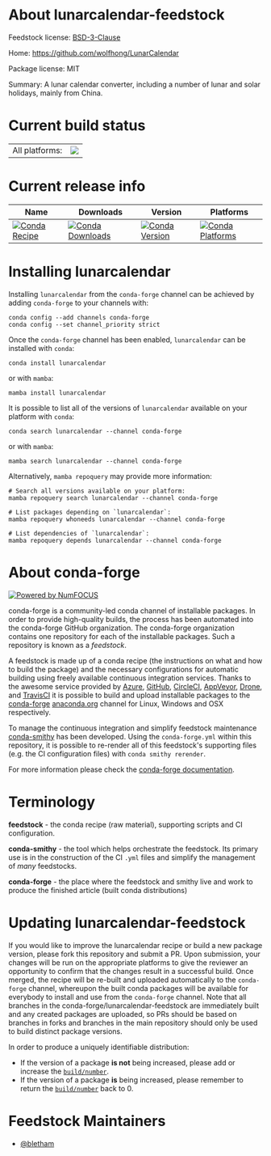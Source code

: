 About lunarcalendar-feedstock
=============================

Feedstock license: [BSD-3-Clause](https://github.com/conda-forge/lunarcalendar-feedstock/blob/main/LICENSE.txt)

Home: https://github.com/wolfhong/LunarCalendar

Package license: MIT

Summary: A lunar calendar converter, including a number of lunar and solar holidays, mainly from China.

Current build status
====================


<table><tr><td>All platforms:</td>
    <td>
      <a href="https://dev.azure.com/conda-forge/feedstock-builds/_build/latest?definitionId=9114&branchName=main">
        <img src="https://dev.azure.com/conda-forge/feedstock-builds/_apis/build/status/lunarcalendar-feedstock?branchName=main">
      </a>
    </td>
  </tr>
</table>

Current release info
====================

| Name | Downloads | Version | Platforms |
| --- | --- | --- | --- |
| [![Conda Recipe](https://img.shields.io/badge/recipe-lunarcalendar-green.svg)](https://anaconda.org/conda-forge/lunarcalendar) | [![Conda Downloads](https://img.shields.io/conda/dn/conda-forge/lunarcalendar.svg)](https://anaconda.org/conda-forge/lunarcalendar) | [![Conda Version](https://img.shields.io/conda/vn/conda-forge/lunarcalendar.svg)](https://anaconda.org/conda-forge/lunarcalendar) | [![Conda Platforms](https://img.shields.io/conda/pn/conda-forge/lunarcalendar.svg)](https://anaconda.org/conda-forge/lunarcalendar) |

Installing lunarcalendar
========================

Installing `lunarcalendar` from the `conda-forge` channel can be achieved by adding `conda-forge` to your channels with:

```
conda config --add channels conda-forge
conda config --set channel_priority strict
```

Once the `conda-forge` channel has been enabled, `lunarcalendar` can be installed with `conda`:

```
conda install lunarcalendar
```

or with `mamba`:

```
mamba install lunarcalendar
```

It is possible to list all of the versions of `lunarcalendar` available on your platform with `conda`:

```
conda search lunarcalendar --channel conda-forge
```

or with `mamba`:

```
mamba search lunarcalendar --channel conda-forge
```

Alternatively, `mamba repoquery` may provide more information:

```
# Search all versions available on your platform:
mamba repoquery search lunarcalendar --channel conda-forge

# List packages depending on `lunarcalendar`:
mamba repoquery whoneeds lunarcalendar --channel conda-forge

# List dependencies of `lunarcalendar`:
mamba repoquery depends lunarcalendar --channel conda-forge
```


About conda-forge
=================

[![Powered by
NumFOCUS](https://img.shields.io/badge/powered%20by-NumFOCUS-orange.svg?style=flat&colorA=E1523D&colorB=007D8A)](https://numfocus.org)

conda-forge is a community-led conda channel of installable packages.
In order to provide high-quality builds, the process has been automated into the
conda-forge GitHub organization. The conda-forge organization contains one repository
for each of the installable packages. Such a repository is known as a *feedstock*.

A feedstock is made up of a conda recipe (the instructions on what and how to build
the package) and the necessary configurations for automatic building using freely
available continuous integration services. Thanks to the awesome service provided by
[Azure](https://azure.microsoft.com/en-us/services/devops/), [GitHub](https://github.com/),
[CircleCI](https://circleci.com/), [AppVeyor](https://www.appveyor.com/),
[Drone](https://cloud.drone.io/welcome), and [TravisCI](https://travis-ci.com/)
it is possible to build and upload installable packages to the
[conda-forge](https://anaconda.org/conda-forge) [anaconda.org](https://anaconda.org/)
channel for Linux, Windows and OSX respectively.

To manage the continuous integration and simplify feedstock maintenance
[conda-smithy](https://github.com/conda-forge/conda-smithy) has been developed.
Using the ``conda-forge.yml`` within this repository, it is possible to re-render all of
this feedstock's supporting files (e.g. the CI configuration files) with ``conda smithy rerender``.

For more information please check the [conda-forge documentation](https://conda-forge.org/docs/).

Terminology
===========

**feedstock** - the conda recipe (raw material), supporting scripts and CI configuration.

**conda-smithy** - the tool which helps orchestrate the feedstock.
                   Its primary use is in the construction of the CI ``.yml`` files
                   and simplify the management of *many* feedstocks.

**conda-forge** - the place where the feedstock and smithy live and work to
                  produce the finished article (built conda distributions)


Updating lunarcalendar-feedstock
================================

If you would like to improve the lunarcalendar recipe or build a new
package version, please fork this repository and submit a PR. Upon submission,
your changes will be run on the appropriate platforms to give the reviewer an
opportunity to confirm that the changes result in a successful build. Once
merged, the recipe will be re-built and uploaded automatically to the
`conda-forge` channel, whereupon the built conda packages will be available for
everybody to install and use from the `conda-forge` channel.
Note that all branches in the conda-forge/lunarcalendar-feedstock are
immediately built and any created packages are uploaded, so PRs should be based
on branches in forks and branches in the main repository should only be used to
build distinct package versions.

In order to produce a uniquely identifiable distribution:
 * If the version of a package **is not** being increased, please add or increase
   the [``build/number``](https://docs.conda.io/projects/conda-build/en/latest/resources/define-metadata.html#build-number-and-string).
 * If the version of a package **is** being increased, please remember to return
   the [``build/number``](https://docs.conda.io/projects/conda-build/en/latest/resources/define-metadata.html#build-number-and-string)
   back to 0.

Feedstock Maintainers
=====================

* [@bletham](https://github.com/bletham/)

